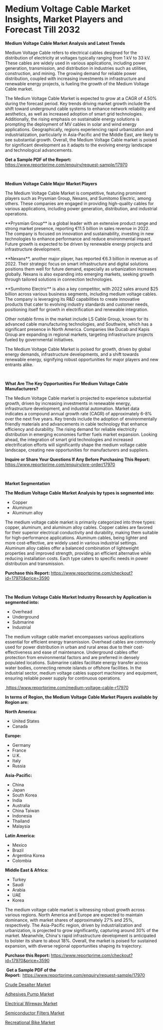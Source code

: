 <p><h1>Medium Voltage Cable Market Insights, Market Players and Forecast Till 2032</h1></p><p><strong>Medium Voltage Cable Market Analysis and Latest Trends</strong></p>
<p><p>Medium Voltage Cable refers to electrical cables designed for the distribution of electricity at voltages typically ranging from 1 kV to 33 kV. These cables are widely used in various applications, including power generation, transmission, and distribution in industries such as utilities, construction, and mining. The growing demand for reliable power distribution, coupled with increasing investments in infrastructure and renewable energy projects, is fueling the growth of the Medium Voltage Cable market.</p><p>The Medium Voltage Cable Market is expected to grow at a CAGR of 4.50% during the forecast period. Key trends driving market growth include the shift toward underground cable systems to enhance network reliability and aesthetics, as well as increased adoption of smart grid technologies. Additionally, the rising emphasis on sustainable energy solutions is prompting the deployment of MV cables in solar and wind energy applications. Geographically, regions experiencing rapid urbanization and industrialization, particularly in Asia-Pacific and the Middle East, are likely to see substantial growth. Overall, the Medium Voltage Cable market is poised for significant development as it adapts to the evolving energy landscape and technological advancements.</p></p>
<p><strong>Get a Sample PDF of the Report:&nbsp;</strong> <a href="https://www.reportprime.com/enquiry/request-sample/17970?utm_campaign=3444&utm_medium=2&utm_source=Github&utm_content=ia&utm_term=18032025&utm_id=medium-voltage-cable">https://www.reportprime.com/enquiry/request-sample/17970</a></p>
<p>&nbsp;</p>
<p><strong>Medium Voltage Cable Major Market Players</strong></p>
<p><p>The Medium Voltage Cable Market is competitive, featuring prominent players such as Prysmian Group, Nexans, and Sumitomo Electric, among others. These companies are engaged in providing high-quality cables for various applications, including power generation, distribution, and industrial operations.</p><p>**Prysmian Group** is a global leader with an extensive product range and strong market presence, reporting €11.5 billion in sales revenue in 2022. The company is focused on innovation and sustainability, investing in new technologies to enhance performance and reduce environmental impact. Future growth is expected to be driven by renewable energy projects and infrastructure development.</p><p>**Nexans**, another major player, has reported €6.3 billion in revenue as of 2022. Their strategic focus on smart infrastructure and digital solutions positions them well for future demand, especially as urbanization increases globally. Nexans is also expanding into emerging markets, seeking growth through tailored solutions in connection technologies.</p><p>**Sumitomo Electric** is also a key competitor, with 2022 sales around $25 billion across various business segments, including medium voltage cables. The company is leveraging its R&D capabilities to create innovative products that cater to evolving industry standards and customer needs, positioning itself for growth in electrification and renewable integration.</p><p>Other notable firms in the market include LS Cable Group, known for its advanced cable manufacturing technologies, and Southwire, which has a significant presence in North America. Companies like Ducab and Kapis Group are expanding in regional markets, targeting infrastructure projects fueled by governmental initiatives.</p><p>The Medium Voltage Cable Market is poised for growth, driven by global energy demands, infrastructure developments, and a shift towards renewable energy, signifying robust opportunities for major players and new entrants alike.</p></p>
<p>&nbsp;</p>
<p><strong>What Are The Key Opportunities For Medium Voltage Cable Manufacturers?</strong></p>
<p><p>The Medium Voltage Cable market is projected to experience substantial growth, driven by increasing investments in renewable energy, infrastructure development, and industrial automation. Market data indicates a compound annual growth rate (CAGR) of approximately 6-8% over the next five years. Key trends include the adoption of environmentally friendly materials and advancements in cable technology that enhance efficiency and durability. The rising demand for reliable electricity distribution in emerging economies further fuels market expansion. Looking ahead, the integration of smart grid technologies and increased electrification efforts will significantly shape the medium voltage cable landscape, creating new opportunities for manufacturers and suppliers.</p></p>
<p><strong>Inquire or Share Your Questions If Any Before Purchasing This Report:</strong> <a href="https://www.reportprime.com/enquiry/pre-order/17970?utm_campaign=3444&utm_medium=2&utm_source=Github&utm_content=ia&utm_term=18032025&utm_id=medium-voltage-cable">https://www.reportprime.com/enquiry/pre-order/17970</a></p>
<p>&nbsp;</p>
<p><strong>Market Segmentation</strong></p>
<p><strong>The Medium Voltage Cable Market Analysis by types is segmented into:</strong></p>
<p><ul><li>Copper</li><li>Aluminum</li><li>Aluminum alloy</li></ul></p>
<p><p>The medium voltage cable market is primarily categorized into three types: copper, aluminum, and aluminum alloy cables. Copper cables are favored for their superior electrical conductivity and durability, making them suitable for high-performance applications. Aluminum cables, being lighter and more cost-effective, are widely used in various industrial settings. Aluminum alloy cables offer a balanced combination of lightweight properties and improved strength, providing an efficient alternative while reducing installation costs. Each type caters to specific needs in power distribution and transmission.</p></p>
<p><strong>Purchase this Report:&nbsp;</strong><a href="https://www.reportprime.com/checkout?id=17970&price=3590&utm_campaign=3444&utm_medium=2&utm_source=Github&utm_content=ia&utm_term=18032025&utm_id=medium-voltage-cable">https://www.reportprime.com/checkout?id=17970&price=3590</a></p>
<p>&nbsp;</p>
<p><strong>The Medium Voltage Cable Market Industry Research by Application is segmented into:</strong></p>
<p><ul><li>Overhead</li><li>Underground</li><li>Submarine</li><li>Industrial</li></ul></p>
<p><p>The medium voltage cable market encompasses various applications essential for efficient energy transmission. Overhead cables are commonly used for power distribution in urban and rural areas due to their cost-effectiveness and ease of maintenance. Underground cables offer protection from environmental factors and are preferred in densely populated locations. Submarine cables facilitate energy transfer across water bodies, connecting remote islands or offshore facilities. In the industrial sector, medium voltage cables support machinery and equipment, ensuring reliable power supply for continuous operations.</p></p>
<p><a href="https://www.reportprime.com/medium-voltage-cable-r17970?utm_campaign=3444&utm_medium=2&utm_source=Github&utm_content=ia&utm_term=18032025&utm_id=medium-voltage-cable">&nbsp;https://www.reportprime.com/medium-voltage-cable-r17970</a></p>
<p><strong>In terms of Region, the Medium Voltage Cable Market Players available by Region are:</strong></p>
<p>
    <p> <strong> North America: </strong>
        <ul>
            <li>United States</li>
            <li>Canada</li>
        </ul>
        </p> 
    <p> <strong> Europe: </strong>
        <ul>
            <li>Germany</li>
            <li>France</li>
            <li>U.K.</li>
            <li>Italy</li>
            <li>Russia</li>
        </ul>
        </p> 
    <p> <strong> Asia-Pacific: </strong>
        <ul>
            <li>China</li>
            <li>Japan</li>
            <li>South Korea</li>
            <li>India</li>
            <li>Australia</li>
            <li>China Taiwan</li>
            <li>Indonesia</li>
            <li>Thailand</li>
            <li>Malaysia</li>
        </ul>
        </p> 
    <p> <strong> Latin America: </strong>
        <ul>
            <li>Mexico</li>
            <li>Brazil</li>
            <li>Argentina Korea</li>
            <li>Colombia</li>
        </ul>
        </p> 
    <p> <strong> Middle East & Africa: </strong>
        <ul>
            <li>Turkey</li>
            <li>Saudi</li>
            <li>Arabia</li>
            <li>UAE</li>
            <li>Korea</li>
        </ul>
    </p>
    </p>
<p><p>The medium voltage cable market is witnessing robust growth across various regions. North America and Europe are expected to maintain dominance, with market shares of approximately 27% and 25%, respectively. The Asia-Pacific region, driven by industrialization and urbanization, is projected to grow significantly, capturing around 30% of the market. Meanwhile, China's rapid infrastructure development is anticipated to bolster its share to about 18%. Overall, the market is poised for sustained expansion, with diverse regional opportunities shaping its trajectory.</p></p>
<p><strong>Purchase this Report: </strong><a href="https://www.reportprime.com/checkout?id=17970&price=3590&utm_campaign=3444&utm_medium=2&utm_source=Github&utm_content=ia&utm_term=18032025&utm_id=medium-voltage-cable">https://www.reportprime.com/checkout?id=17970&price=3590</a></p>
<p>&nbsp;<strong>Get a Sample PDF of the Report:&nbsp;&nbsp;</strong><a href="https://www.reportprime.com/enquiry/request-sample/17970?utm_campaign=3444&utm_medium=2&utm_source=Github&utm_content=ia&utm_term=18032025&utm_id=medium-voltage-cable">https://www.reportprime.com/enquiry/request-sample/17970</a></p>
<p><strong></strong></p>
<p><p><a href="https://www.linkedin.com/pulse/comprehensive-crude-desalter-market-report-360-degree-bq7zf?utm_campaign=3444&utm_medium=2&utm_source=Github&utm_content=ia&utm_term=18032025&utm_id=medium-voltage-cable">Crude Desalter Market</a></p><p><a href="https://www.linkedin.com/pulse/regulatory-insights-adhesives-pump-market-2025-2032-42owf?utm_campaign=3444&utm_medium=2&utm_source=Github&utm_content=ia&utm_term=18032025&utm_id=medium-voltage-cable">Adhesives Pump Market</a></p><p><a href="https://www.linkedin.com/pulse/how-electrical-wireway-market-expanding-forecasted-56-juywf?utm_campaign=3444&utm_medium=2&utm_source=Github&utm_content=ia&utm_term=18032025&utm_id=medium-voltage-cable">Electrical Wireway Market</a></p><p><a href="https://www.linkedin.com/pulse/semiconductor-filters-market-growth-segmentation-regional-xzpvf?utm_campaign=3444&utm_medium=2&utm_source=Github&utm_content=ia&utm_term=18032025&utm_id=medium-voltage-cable">Semiconductor Filters Market</a></p><p><a href="https://www.linkedin.com/pulse/recreational-bike-industry-insights-report-analyzing-market-kre6f?utm_campaign=3444&utm_medium=2&utm_source=Github&utm_content=ia&utm_term=18032025&utm_id=medium-voltage-cable">Recreational Bike Market</a></p></p>